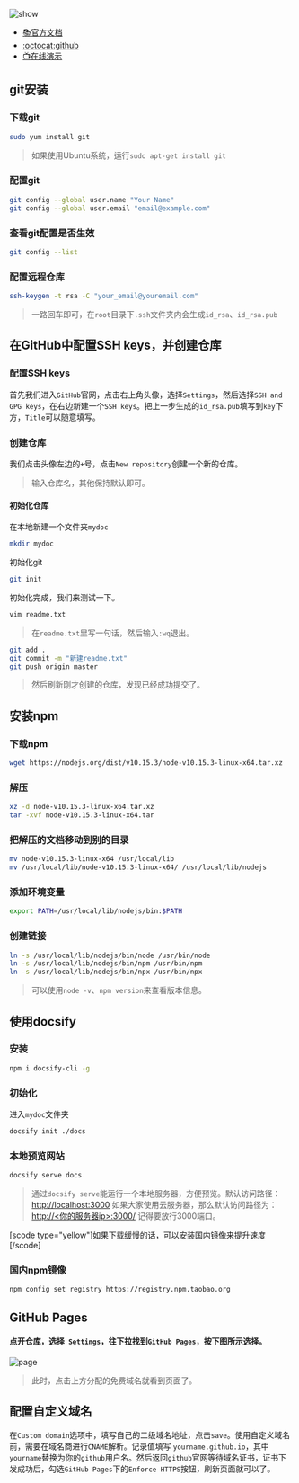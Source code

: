 ![show](https://image.lvzhenye.club/article/image/cid52-doc.jpg)

* [:books:官方文档](https://docsify.js.org/ "官方文档")
* [:octocat:github](https://github.com/Aye-hub/1mi "github")
* [:tv:在线演示](https://www.airbus.club)

## git安装

### 下载git
```bash
sudo yum install git
```

> 如果使用Ubuntu系统，运行`sudo apt-get install git`

### 配置git
```bash
git config --global user.name "Your Name" 
git config --global user.email "email@example.com"
```

### 查看git配置是否生效
```bash
git config --list
```

### 配置远程仓库
```bash
ssh-keygen -t rsa -C "your_email@youremail.com"
```

> 一路回车即可，在`root`目录下`.ssh`文件夹内会生成`id_rsa`、`id_rsa.pub`

## 在GitHub中配置SSH keys，并创建仓库

### 配置SSH keys
首先我们进入`GitHub`官网，点击右上角头像，选择`Settings`，然后选择`SSH and GPG keys`，在右边新建一个`SSH keys`。把上一步生成的`id_rsa.pub`填写到`key`下方，`Title`可以随意填写。

### 创建仓库
我们点击头像左边的`+`号，点击`New repository`创建一个新的仓库。

> 输入仓库名，其他保持默认即可。

#### 初始化仓库
在本地新建一个文件夹`mydoc`
```bash
mkdir mydoc
```
初始化git
```bash
git init
```
初始化完成，我们来测试一下。
```bash
vim readme.txt
```

> 在`readme.txt`里写一句话，然后输入`:wq`退出。

```bash
git add .
git commit -m "新建readme.txt"
git push origin master
```

> 然后刷新刚才创建的仓库，发现已经成功提交了。

## 安装npm

### 下载npm
```bash
wget https://nodejs.org/dist/v10.15.3/node-v10.15.3-linux-x64.tar.xz
```
### 解压
```bash
xz -d node-v10.15.3-linux-x64.tar.xz
tar -xvf node-v10.15.3-linux-x64.tar
```
### 把解压的文档移动到别的目录
```bash
mv node-v10.15.3-linux-x64 /usr/local/lib 
mv /usr/local/lib/node-v10.15.3-linux-x64/ /usr/local/lib/nodejs
```
### 添加环境变量
```bash
export PATH=/usr/local/lib/nodejs/bin:$PATH
```
### 创建链接
```bash
ln -s /usr/local/lib/nodejs/bin/node /usr/bin/node 
ln -s /usr/local/lib/nodejs/bin/npm /usr/bin/npm 
ln -s /usr/local/lib/nodejs/bin/npx /usr/bin/npx
```

> 可以使用`node -v`、`npm version`来查看版本信息。

## 使用docsify

### 安装
```bash
npm i docsify-cli -g
```
### 初始化
进入`mydoc`文件夹
```bash
docsify init ./docs
```

### 本地预览网站
```bash
docsify serve docs
```

> 通过`docsify serve`能运行一个本地服务器，方便预览。默认访问路径：[http://localhost:3000](http://localhost:3000/)
> 如果大家使用云服务器，那么默认访问路径为：[http://<你的服务器ip>:3000/](http://<你的服务器ip>:3000/)
> 记得要放行3000端口。

[scode type="yellow"]如果下载缓慢的话，可以安装国内镜像来提升速度[/scode]
### 国内npm镜像
```bash
npm config set registry https://registry.npm.taobao.org
```

## GitHub Pages

#### 点开仓库，选择` Settings`，往下拉找到`GitHub Pages`，按下图所示选择。

![page](https://image.lvzhenye.club/article/image/cid52-1.png)

> 此时，点击上方分配的免费域名就看到页面了。

## 配置自定义域名
在`Custom domain`选项中，填写自己的二级域名地址，点击`save`。使用自定义域名前，需要在域名商进行`CNAME`解析。记录值填写 `yourname.github.io`，其中`yourname`替换为你的`github`用户名。然后返回`github`官网等待域名证书，证书下发成功后，勾选`GitHub Pages`下的`Enforce HTTPS`按钮，刷新页面就可以了。